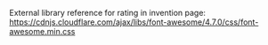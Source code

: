 


External library reference for rating in invention page:
https://cdnjs.cloudflare.com/ajax/libs/font-awesome/4.7.0/css/font-awesome.min.css